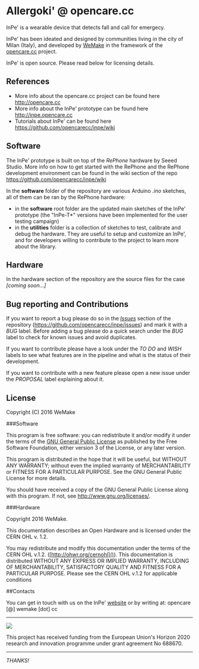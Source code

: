 # Allergoki' @ opencare.cc
InPe' is a wearable device that detects fall and call for emergecy.

InPe' has been ideated and designed by communities living in the city of Milan (Italy), and developed by [WeMake](http://wemake.cc/) in the framework of the [opencare.cc](http://opencare.cc/) project.

InPe' is open source. Please read below for licensing details.

## References
* More info about the opencare.cc project can be found here <http://opencare.cc>
* More info about the InPe' prototype can be found here <http://inpe.opencare.cc>
* Tutorials about InPe' can be found here <https://github.com/opencarecc/inpe/wiki>

## Software
The InPe' prototype is built on top of the *RePhone* hardware by Seeed Studio.
More info on how to get started with the RePhone and the RePhone development environment can be found in the wiki section of the repo <https://github.com/opencarecc/inpe/wiki>

In the **software** folder of the repository are various Arduino *.ino* sketches, all of them can be ran by the RePhone hardware:
* in the **software** root folder are the updated main sketches of the InPe' prototype (the "InPe-T\*" versions have been implemented for the user testing campaign)
* in the **utilities** folder is a collection of sketches to test, calibrate and debug the hardware. They are useful to setup and customize an InPe', and for developers willing to contribute to the project to learn more about the library.

## Hardware
In the hardware section of the repository are the source files for the case *[coming soon...]*

## Bug reporting and Contributions
If you want to report a bug please do so in the *[Issues](https://github.com/opencarecc/inpe/issues)* section of the repository (<https://github.com/opencarecc/inpe/issues>) and mark it with a *BUG* label. Before adding a bug please do a quick search under the *BUG* label to check for known issues and avoid duplicates.

If you want to contribute please have a look under the *TO DO* and *WISH* labels to see what features are in the pipeline and what is the status of their development.

If you want to contribute with a new feature please open a new issue under the *PROPOSAL* label explaining about it.

## License

Copyright (C) 2016 WeMake

###Software

This program is free software: you can redistribute it and/or modify it under the terms of the [GNU General Public License](https://www.gnu.org/licenses/gpl-3.0.en.html) as published by the Free Software Foundation, either version 3 of the License, or any later version.

This program is distributed in the hope that it will be useful, but WITHOUT ANY WARRANTY; without even the implied warranty of MERCHANTABILITY or FITNESS FOR A PARTICULAR PURPOSE.  See the
    GNU General Public License for more details.

You should have received a copy of the GNU General Public License along with this program.  If not, see <http://www.gnu.org/licenses/>.

###Hardware

Copyright 2016 WeMake.

This documentation describes an Open Hardware and is licensed under the CERN OHL v. 1.2.

You may redistribute and modify this documentation under the terms of the CERN OHL v.1.2. ([http://ohwr.org/cernohl]()). 
This documentation is distributed WITHOUT ANY EXPRESS OR IMPLIED WARRANTY, INCLUDING OF MERCHANTABILITY, SATISFACTORY QUALITY AND FITNESS FOR A PARTICULAR PURPOSE. Please see the CERN OHL v.1.2 for applicable conditions


##Contacts

You can get in touch with us on the InPe' [website](http://inpe.opencare.cc/#comments) or by writing at: 
opencare [@] wemake [dot] cc


-----

![](https://github.com/opencarecc/OpenCarePlaybook/blob/master/OC-img_logo_ce-en-rvb-hr.jpg)

This project has received funding from the European Union's Horizon 2020 research and innovation programme under grant agreement No 688670.

-----

*THANKS!*



